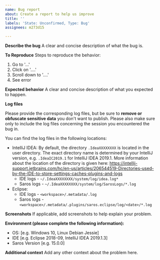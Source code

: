 ```yaml
---
name: Bug report
about: Create a report to help us improve
title: ''
labels: 'State: Unconfirmed, Type: Bug'
assignees: m273d15 

---
```


**Describe the bug**
A clear and concise description of what the bug is.

**To Reproduce**
Steps to reproduce the behavior:
1. Go to '...'
2. Click on '....'
3. Scroll down to '....'
4. See error

**Expected behavior**
A clear and concise description of what you expected to happen.

**Log files**

Please provide the corresponding log files, but be sure to **remove or obfuscate sensitive data** you don't want to publish. Please also make sure only to include the log files concerning the session you encountered the bug in.

You can find the log files in the following locations:
* IntelliJ IDEA:
  By default, the directory `.IdeaXXXXXXXX` is located in the user directory. The exact directory name is determined by your IntelliJ version, e.g. `.IdeaIC2019.1` for IntelliJ IDEA 2019.1.
  More information about the location of the directory is given here: https://intellij-support.jetbrains.com/hc/en-us/articles/206544519-Directories-used-by-the-IDE-to-store-settings-caches-plugins-and-logs
  * IDE logs - `~/.IdeaXXXXXXXX/system/log/idea.log*`
  * Saros logs - `~/.IdeaXXXXXXXX/system/log/SarosLogs/*.log`
* Eclipse:
  * IDE logs - `<workspace>/.metadata/.log`
  * Saros logs - `<workspace>/.metadata/.plugins/saros.eclipse/log/<date>/*.log`

**Screenshots**
If applicable, add screenshots to help explain your problem.

**Environment (please complete the following information):**
 - OS: [e.g. Windows 10, Linux Debian Jessie]
 - IDE [e.g. Eclipse 2018-09, IntelliJ IDEA 2019.1.3]
 - Saros Version [e.g. 15.0.0]

**Additional context**
Add any other context about the problem here.
